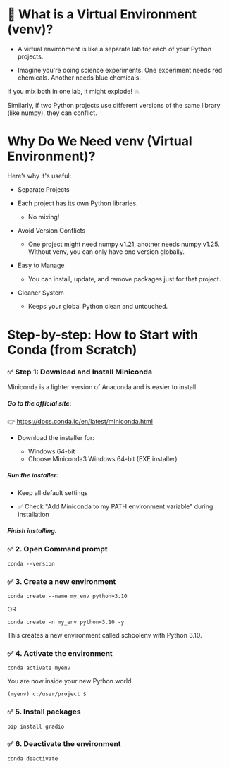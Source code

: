 # 🧪 What is a Virtual Environment (venv)?

- A virtual environment is like a separate lab for each of your Python projects.

- Imagine you're doing science experiments. One experiment needs red chemicals. Another needs blue chemicals.
 
If you mix both in one lab, it might explode! 💥

Similarly, if two Python projects use different versions of the same library (like numpy), they can conflict.

# Why Do We Need venv (Virtual Environment)?

Here’s why it's useful:

- Separate Projects

- Each project has its own Python libraries.

  - No mixing!

- Avoid Version Conflicts

  - One project might need numpy v1.21, another needs numpy v1.25. Without venv, you can only have one version globally.

- Easy to Manage

   - You can install, update, and remove packages just for that project.

- Cleaner System

   - Keeps your global Python clean and untouched.

# Step-by-step: How to Start with Conda (from Scratch)

### ✅ Step 1: Download and Install Miniconda

Miniconda is a lighter version of Anaconda and is easier to install.

##### Go to the official site:
👉 https://docs.conda.io/en/latest/miniconda.html

- Download the installer for:

   - Windows 64-bit
   - Choose Miniconda3 Windows 64-bit (EXE installer)

##### Run the installer:

- Keep all default settings

- ✅ Check "Add Miniconda to my PATH environment variable" during installation

##### Finish installing.

### ✅ 2. Open Command prompt

```conda --version```

### ✅ 3. Create a new environment

```conda create --name my_env python=3.10```

OR

```conda create -n my_env python=3.10 -y``` 

This creates a new environment called schoolenv with Python 3.10.

### ✅ 4. Activate the environment

```conda activate myenv```

You are now inside your new Python world.

```(myenv) c:/user/project $```
### ✅ 5. Install packages

```pip install gradio```

### ✅ 6. Deactivate the environment

```conda deactivate```


